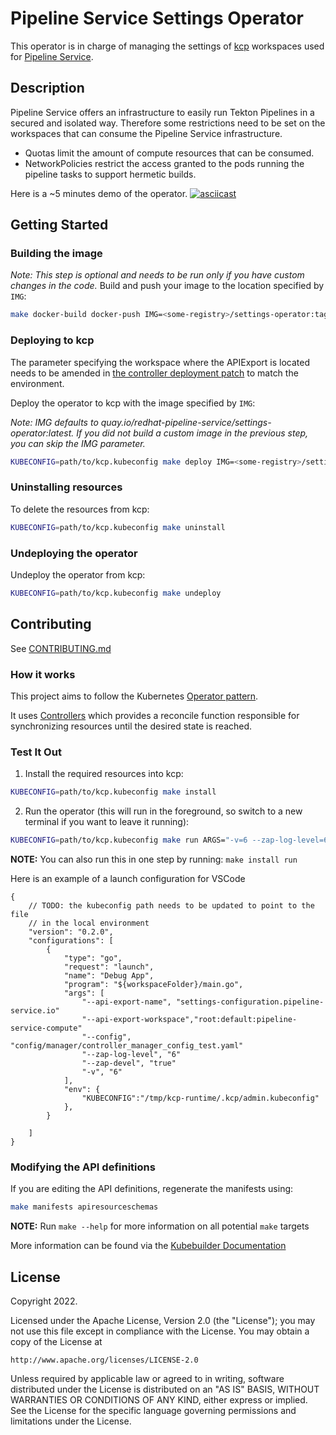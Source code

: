 # Pipeline Service Settings Operator

This operator is in charge of managing the settings of [kcp](https://github.com/kcp-dev/kcp) workspaces used for [Pipeline Service](https://github.com/openshift-pipelines/pipeline-service).

## Description

Pipeline Service offers an infrastructure to easily run Tekton Pipelines in a secured and isolated way. Therefore some restrictions need to be set on the workspaces that can consume the Pipeline Service infrastructure.

- Quotas limit the amount of compute resources that can be consumed.
- NetworkPolicies restrict the access granted to the pods running the pipeline tasks to support hermetic builds.

Here is a  ~5 minutes demo  of the operator.
[![asciicast](https://asciinema.org/a/524246.svg)](https://asciinema.org/a/524246)

## Getting Started

### Building the image

*Note: This step is optional and needs to be run only if you have custom changes in the code.*
Build and push your image to the location specified by `IMG`:

```sh
make docker-build docker-push IMG=<some-registry>/settings-operator:tag
```

### Deploying to kcp

The parameter specifying the workspace where the APIExport is located needs to be amended in [the controller deployment patch](config/default/manager_config_patch.yaml) to match the environment.
 
Deploy the operator to kcp with the image specified by `IMG`:

*Note: IMG defaults to quay.io/redhat-pipeline-service/settings-operator:latest. If you did not build a custom image in the previous step, you can skip the IMG parameter.*

```sh
KUBECONFIG=path/to/kcp.kubeconfig make deploy IMG=<some-registry>/settings-operator:tag
```

### Uninstalling resources

To delete the resources from kcp:

```sh
KUBECONFIG=path/to/kcp.kubeconfig make uninstall
```

### Undeploying the operator

Undeploy the operator from kcp:

```sh
KUBECONFIG=path/to/kcp.kubeconfig make undeploy
```

## Contributing

See [CONTRIBUTING.md](CONTRIBUTING.md)

### How it works

This project aims to follow the Kubernetes [Operator pattern](https://kubernetes.io/docs/concepts/extend-kubernetes/operator/).

It uses [Controllers](https://kubernetes.io/docs/concepts/architecture/controller/) 
which provides a reconcile function responsible for synchronizing resources until the desired state is reached. 

### Test It Out

1. Install the required resources into kcp:

```sh
KUBECONFIG=path/to/kcp.kubeconfig make install
```

2. Run the operator (this will run in the foreground, so switch to a new terminal if you want to leave it running):

```sh
KUBECONFIG=path/to/kcp.kubeconfig make run ARGS="-v=6 --zap-log-level=6 --zap-devel=true --config=config/manager/controller_manager_config_test.yaml --api-export-name=settings-configuration.pipeline-service.io --api-export-workspace=<installation-ws>"
```

**NOTE:** You can also run this in one step by running: `make install run`

Here is an example of a launch configuration for VSCode

~~~
{
    // TODO: the kubeconfig path needs to be updated to point to the file
    // in the local environment
    "version": "0.2.0",
    "configurations": [
        {
            "type": "go",
            "request": "launch",
            "name": "Debug App",
            "program": "${workspaceFolder}/main.go",
            "args": [
                "--api-export-name", "settings-configuration.pipeline-service.io"
                "--api-export-workspace","root:default:pipeline-service-compute"
                "--config", "config/manager/controller_manager_config_test.yaml"
                "--zap-log-level", "6"
                "--zap-devel", "true"
                "-v", "6"
            ],
            "env": {
                "KUBECONFIG":"/tmp/kcp-runtime/.kcp/admin.kubeconfig"
            },
        }

    ]
}
~~~

### Modifying the API definitions

If you are editing the API definitions, regenerate the manifests using:

```sh
make manifests apiresourceschemas
```

**NOTE:** Run `make --help` for more information on all potential `make` targets

More information can be found via the [Kubebuilder Documentation](https://book.kubebuilder.io/introduction.html)

## License

Copyright 2022.

Licensed under the Apache License, Version 2.0 (the "License");
you may not use this file except in compliance with the License.
You may obtain a copy of the License at

    http://www.apache.org/licenses/LICENSE-2.0

Unless required by applicable law or agreed to in writing, software
distributed under the License is distributed on an "AS IS" BASIS,
WITHOUT WARRANTIES OR CONDITIONS OF ANY KIND, either express or implied.
See the License for the specific language governing permissions and
limitations under the License.
